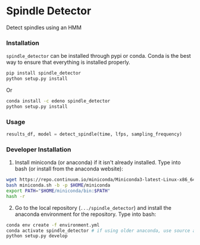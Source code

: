 # Spindle Detector

Detect spindles using an HMM

### Installation ###
`spindle_detector` can be installed through pypi or conda. Conda is the best way to ensure that everything is installed properly.

```bash
pip install spindle_detector
python setup.py install
```
Or

```bash
conda install -c edeno spindle_detector
python setup.py install
```

### Usage ###
```python
results_df, model = detect_spindle(time, lfps, sampling_frequency)
```

### Developer Installation ###
1. Install miniconda (or anaconda) if it isn't already installed. Type into bash (or install from the anaconda website):
```bash
wget https://repo.continuum.io/miniconda/Miniconda3-latest-Linux-x86_64.sh -O miniconda.sh;
bash miniconda.sh -b -p $HOME/miniconda
export PATH="$HOME/miniconda/bin:$PATH"
hash -r
```

2. Go to the local repository (`.../spindle_detector`) and install the anaconda environment for the repository. Type into bash:
```bash
conda env create -f environment.yml
conda activate spindle_detector # if using older anaconda, use source activate
python setup.py develop
```
